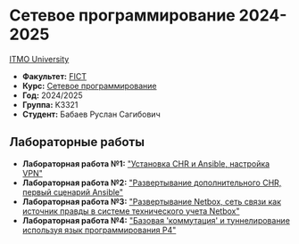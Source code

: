 # Сетевое программирование 2024-2025
[ITMO University](https://itmo.ru/ru/)

* **Факультет:** [FICT](https://fict.itmo.ru)
* **Курс:** [Сетевое программирование](https://github.com/itmo-ict-faculty/network-programming)
* **Год:** 2024/2025
* **Группа:** K3321
* **Студент:** Бабаев Руслан Сагибович

## Лабораторные работы

* **Лабораторная работа №1:** ["Установка CHR и Ansible, настройка VPN"](https://github.com/Jesusya-26/2024_2025-network_programming-k3321-babayev_r_s/tree/main/lab_1)
* **Лабораторная работа №2:** ["Развертывание дополнительного CHR, первый сценарий Ansible"](https://github.com/Jesusya-26/2024_2025-network_programming-k3321-babayev_r_s/tree/main/lab_2)
* **Лабораторная работа №3:** ["Развертывание Netbox, сеть связи как источник правды в системе технического учета Netbox"](https://github.com/Jesusya-26/2024_2025-network_programming-k3321-babayev_r_s/tree/main/lab_3)
* **Лабораторная работа №4:** ["Базовая 'коммутация' и туннелирование используя язык программирования P4"](https://github.com/Jesusya-26/2024_2025-network_programming-k3321-babayev_r_s/tree/main/lab_4)
